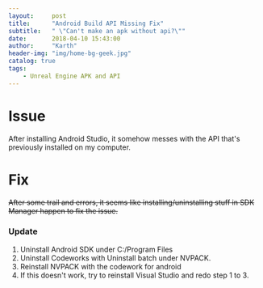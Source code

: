 ```yaml
---
layout:     post
title:      "Android Build API Missing Fix"
subtitle:   " \"Can't make an apk without api?\""
date:       2018-04-10 15:43:00
author:     "Karth"
header-img: "img/home-bg-geek.jpg"
catalog: true
tags:
    - Unreal Engine APK and API
---
```


# Issue #
After installing Android Studio, it somehow messes with the API that's previously installed on my computer.

# Fix #
 ~~After some trail and errors, it seems like installing/uninstalling stuff in SDK Manager happen to fix the issue.~~

### Update ###
1. Uninstall Android SDK under C:/Program Files
2. Uninstall Codeworks with Uninstall batch under NVPACK.
3. Reinstall NVPACK with the codework for android
4. If this doesn't work, try to reinstall Visual Studio and redo step 1 to 3.

